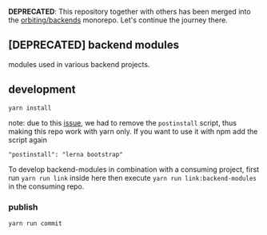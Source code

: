 **DEPRECATED**: This repository together with others has been merged into the [orbiting/backends](https://github.com/orbiting/backends) monorepo. Let's continue the journey there.

[DEPRECATED] backend modules
----------------------------

modules used in various backend projects.


## development
```
yarn install
```

note: due to this [issue](https://github.com/lerna/lerna/issues/1125), we had to remove the `postinstall` script, thus making this repo work with yarn only. If you want to use it with npm add the script again
```
"postinstall": "lerna bootstrap"
```

To develop backend-modules in combination with a consuming project, first run `yarn run link` inside here then execute `yarn run link:backend-modules` in the consuming repo.

### publish
```
yarn run commit
```
